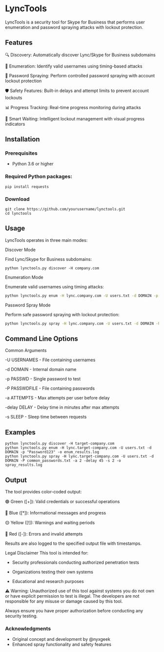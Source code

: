 # LyncTools
LyncTools is a security tool for Skype for Business that performs user enumeration and password spraying attacks with lockout protection.

## Features

🔍 Discovery: Automatically discover Lync/Skype for Business subdomains

👥 Enumeration: Identify valid usernames using timing-based attacks

🔑 Password Spraying: Perform controlled password spraying with account lockout protection

🛡️ Safety Features: Built-in delays and attempt limits to prevent account lockouts

📊 Progress Tracking: Real-time progress monitoring during attacks

🎯 Smart Waiting: Intelligent lockout management with visual progress indicators

## Installation
### Prerequisites
- Python 3.6 or higher

### Required Python packages:
```
pip install requests
```
### Download
```
git clone https://github.com/yourusername/lynctools.git
cd lynctools
```
## Usage
LyncTools operates in three main modes:

Discover Mode

Find Lync/Skype for Business subdomains:
```
python lynctools.py discover -H company.com
```

Enumeration Mode

Enumerate valid usernames using timing attacks:

```bash
python lynctools.py enum -H lync.company.com -U users.txt -d DOMAIN -p Password123 -o results.log
```

Password Spray Mode

Perform safe password spraying with lockout protection:

```bash
python lynctools.py spray -H lync.company.com -U users.txt -d DOMAIN -P passwords.txt -a 3 -delay 30 -s 1
```
## Command Line Options

Common Arguments

-U USERNAMES - File containing usernames 

-d DOMAIN - Internal domain name 

-p PASSWD - Single password to test

-P PASSWDFILE - File containing passwords 

-a ATTEMPTS - Max attempts per user before delay 

-delay DELAY - Delay time in minutes after max attempts 

-s SLEEP - Sleep time between requests 

## Examples
```
python lynctools.py discover -H target-company.com
python lynctools.py enum -H lync.target-company.com -U users.txt -d DOMAIN -p "Password123" -o enum_results.log
python lynctools.py spray -H lync.target-company.com -U users.txt -d DOMAIN -P common_passwords.txt -a 2 -delay 45 -s 2 -o spray_results.log
```
## Output

The tool provides color-coded output:

🟢 Green ([+]): Valid credentials or successful operations

🔵 Blue ([*]): Informational messages and progress

🟡 Yellow ([!]): Warnings and waiting periods

🔴 Red ([-]): Errors and invalid attempts

Results are also logged to the specified output file with timestamps.

Legal Disclaimer
This tool is intended for:

- Security professionals conducting authorized penetration tests

- Organizations testing their own systems

- Educational and research purposes

⚠️ Warning: Unauthorized use of this tool against systems you do not own or have explicit permission to test is illegal. The developers are not responsible for any misuse or damage caused by this tool.

Always ensure you have proper authorization before conducting any security testing.

### Acknowledgments
- Original concept and development by @nyxgeek
- Enhanced spray functionality and safety features
